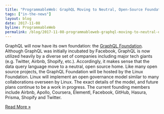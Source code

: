 ```yaml
---
title: "ProgrammableWeb: GraphQL Moving to Neutral, Open-Source Foundation"
tags: ["in-the-news"]
layout: blog
date: 2017-11-08
byline: ProgrammableWeb
permalink: /blog/2017-11-08-programmableweb-graphql-moving-to-neutral-open-source-foundation
---
```


GraphQL will now have its own foundation: the [GraphQL Foundation](/foundation/). Although GraphQL was initially incubated by Facebook, GraphQL is now utilized heavily by a diverse set of companies including major tech giants (e.g. Twitter, Airbnb, Shopify, etc.). Accordingly, it makes sense that the data query language move to a neutral, open source home. Like many open source projects, the GraphQL Foundation will be hosted by the Linux Foundation. Linux will implement an open governance model similar to many collaborations overseen by Linux. The exact details of the model, and future plans continue to be a work in progress. The current founding members include Airbnb, Apollo, Coursera, Elementl, Facebook, GitHub, Hasura, Prisma, Shopify and Twitter.

[Read More »](https://www.programmableweb.com/news/graphql-moving-to-neutral-open-source-foundation/brief/2018/11/08)
